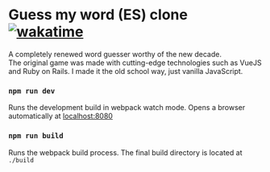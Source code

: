 # Guess my word (ES) clone [![wakatime](https://wakatime.com/badge/user/b9d25ba3-da9c-44da-9a0b-bd8bb81c6074/project/376b5ed4-9863-4943-b34a-c05560af989a.svg)](https://wakatime.com/badge/user/b9d25ba3-da9c-44da-9a0b-bd8bb81c6074/project/376b5ed4-9863-4943-b34a-c05560af989a)

A completely renewed word guesser worthy of the new decade.
\
The original game was made with cutting-edge technologies such as VueJS and Ruby on Rails.
I made it the old school way, just vanilla JavaScript.

### `npm run dev`
Runs the development build in webpack watch mode.
Opens a browser automatically at [localhost:8080](http://localhost:8080)

### `npm run build`
Runs the webpack build process. The final build directory is located at `./build`


